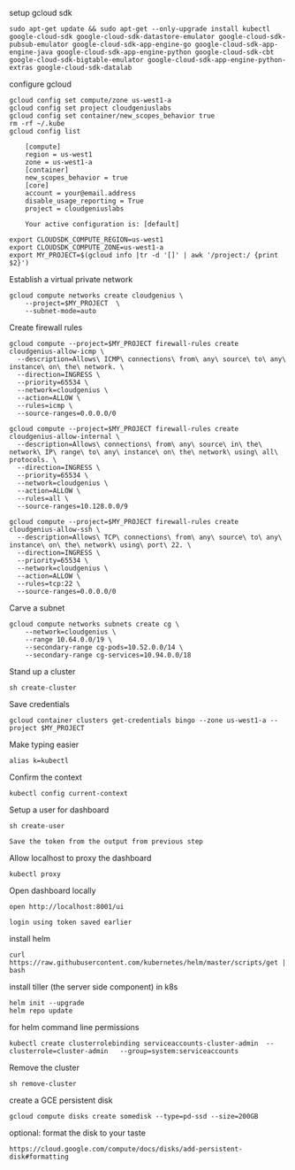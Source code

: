 setup gcloud sdk

    sudo apt-get update && sudo apt-get --only-upgrade install kubectl google-cloud-sdk google-cloud-sdk-datastore-emulator google-cloud-sdk-pubsub-emulator google-cloud-sdk-app-engine-go google-cloud-sdk-app-engine-java google-cloud-sdk-app-engine-python google-cloud-sdk-cbt google-cloud-sdk-bigtable-emulator google-cloud-sdk-app-engine-python-extras google-cloud-sdk-datalab

configure gcloud

    gcloud config set compute/zone us-west1-a
    gcloud config set project cloudgeniuslabs
    gcloud config set container/new_scopes_behavior true
    rm -rf ~/.kube
    gcloud config list

        [compute]
        region = us-west1
        zone = us-west1-a
        [container]
        new_scopes_behavior = true
        [core]
        account = your@email.address
        disable_usage_reporting = True
        project = cloudgeniuslabs

        Your active configuration is: [default]

    export CLOUDSDK_COMPUTE_REGION=us-west1
    export CLOUDSDK_COMPUTE_ZONE=us-west1-a
    export MY_PROJECT=$(gcloud info |tr -d '[]' | awk '/project:/ {print $2}')

Establish a virtual private network

    gcloud compute networks create cloudgenius \
        --project=$MY_PROJECT  \
        --subnet-mode=auto

Create firewall rules

    gcloud compute --project=$MY_PROJECT firewall-rules create cloudgenius-allow-icmp \
      --description=Allows\ ICMP\ connections\ from\ any\ source\ to\ any\ instance\ on\ the\ network. \
      --direction=INGRESS \
      --priority=65534 \
      --network=cloudgenius \
      --action=ALLOW \
      --rules=icmp \
      --source-ranges=0.0.0.0/0

    gcloud compute --project=$MY_PROJECT firewall-rules create cloudgenius-allow-internal \
      --description=Allows\ connections\ from\ any\ source\ in\ the\ network\ IP\ range\ to\ any\ instance\ on\ the\ network\ using\ all\ protocols. \
      --direction=INGRESS \
      --priority=65534 \
      --network=cloudgenius \
      --action=ALLOW \
      --rules=all \
      --source-ranges=10.128.0.0/9

    gcloud compute --project=$MY_PROJECT firewall-rules create cloudgenius-allow-ssh \
      --description=Allows\ TCP\ connections\ from\ any\ source\ to\ any\ instance\ on\ the\ network\ using\ port\ 22. \
      --direction=INGRESS \
      --priority=65534 \
      --network=cloudgenius \
      --action=ALLOW \
      --rules=tcp:22 \
      --source-ranges=0.0.0.0/0

Carve a subnet

    gcloud compute networks subnets create cg \
        --network=cloudgenius \
        --range 10.64.0.0/19 \
        --secondary-range cg-pods=10.52.0.0/14 \
        --secondary-range cg-services=10.94.0.0/18

Stand up a cluster

    sh create-cluster

Save credentials

    gcloud container clusters get-credentials bingo --zone us-west1-a --project $MY_PROJECT

Make typing easier

    alias k=kubectl

Confirm the context

    kubectl config current-context

Setup a user for dashboard

    sh create-user

    Save the token from the output from previous step

Allow localhost to proxy the dashboard

    kubectl proxy

Open dashboard locally

    open http://localhost:8001/ui

    login using token saved earlier

install helm

    curl https://raw.githubusercontent.com/kubernetes/helm/master/scripts/get | bash

install tiller (the server side component) in k8s

    helm init --upgrade
    helm repo update

for helm command line permissions

    kubectl create clusterrolebinding serviceaccounts-cluster-admin  --clusterrole=cluster-admin   --group=system:serviceaccounts

Remove the cluster

    sh remove-cluster

create a GCE persistent disk

    gcloud compute disks create somedisk --type=pd-ssd --size=200GB

optional: format the disk to your taste

    https://cloud.google.com/compute/docs/disks/add-persistent-disk#formatting
